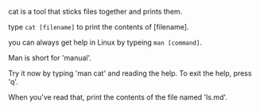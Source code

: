 cat is a tool that sticks files together and prints them.

type `cat [filename]` to print the contents of [filename].

you can always get help in Linux by typeing `man [command]`.

Man is short for 'manual'.

Try it now by typing 'man cat' and reading the help. To exit the help, press 'q'.

When you've read that, print the contents of the file named 'ls.md'.
